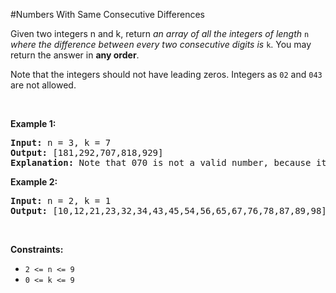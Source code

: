 #Numbers With Same Consecutive Differences
<p>Given two integers n and k, return <em>an array of all the integers of length </em><code>n</code><em> where the difference between every two consecutive digits is </em><code>k</code>. You may return the answer in <strong>any order</strong>.</p>
<p>Note that the integers should not have leading zeros. Integers as <code>02</code> and <code>043</code> are not allowed.</p>
<p> </p>
<p><strong class="example">Example 1:</strong></p>
<pre><strong>Input:</strong> n = 3, k = 7
<strong>Output:</strong> [181,292,707,818,929]
<strong>Explanation:</strong> Note that 070 is not a valid number, because it has leading zeroes.
</pre>
<p><strong class="example">Example 2:</strong></p>
<pre><strong>Input:</strong> n = 2, k = 1
<strong>Output:</strong> [10,12,21,23,32,34,43,45,54,56,65,67,76,78,87,89,98]
</pre>
<p> </p>
<p><strong>Constraints:</strong></p>
<ul>
<li><code>2 &lt;= n &lt;= 9</code></li>
<li><code>0 &lt;= k &lt;= 9</code></li>
</ul>
